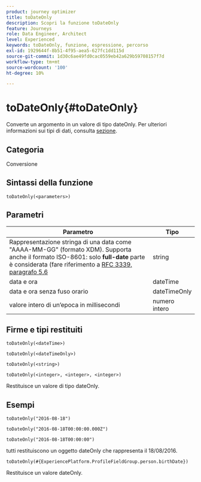 ```yaml
---
product: journey optimizer
title: toDateOnly
description: Scopri la funzione toDateOnly
feature: Journeys
role: Data Engineer, Architect
level: Experienced
keywords: toDateOnly, funzione, espressione, percorso
exl-id: 1929644f-8b51-4f95-aea5-627fc1dd115d
source-git-commit: 1d30c6ae49fd0cac0559eb42a629b59708157f7d
workflow-type: tm+mt
source-wordcount: '100'
ht-degree: 10%

---
```


# toDateOnly{#toDateOnly}

Converte un argomento in un valore di tipo dateOnly. Per ulteriori informazioni sui tipi di dati, consulta [sezione](../expression/data-types.md).

## Categoria

Conversione

## Sintassi della funzione

`toDateOnly(<parameters>)`

## Parametri

| Parametro | Tipo |
|-----------|------------------|
| Rappresentazione stringa di una data come &quot;AAAA-MM-GG&quot; (formato XDM). Supporta anche il formato ISO-8601: solo **full-date** parte è considerata (fare riferimento a [RFC 3339, paragrafo 5.6](https://www.rfc-editor.org/rfc/rfc3339#section-5.6) | string |
| data e ora | dateTime |
| data e ora senza fuso orario | dateTimeOnly |
| valore intero di un’epoca in millisecondi | numero intero |

## Firme e tipi restituiti

`toDateOnly(<dateTime>)`

`toDateOnly(<dateTimeOnly>)`

`toDateOnly(<string>)`

`toDateOnly(<integer>, <integer>, <integer>)`

Restituisce un valore di tipo dateOnly.

## Esempi

`toDateOnly("2016-08-18")`

`toDateOnly("2016-08-18T00:00:00.000Z")`

`toDateOnly("2016-08-18T00:00:00")`

tutti restituiscono un oggetto dateOnly che rappresenta il 18/08/2016.

`toDateOnly(#{ExperiencePlatform.ProfileFieldGroup.person.birthDate})`

Restituisce un valore dateOnly.
